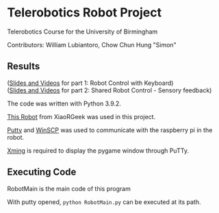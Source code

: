 # Telerobotics Robot Project
Telerobotics Course for the University of Birmingham

Contributors: William Lubiantoro, Chow Chun Hung "Simon"

## Results
([Slides and Videos](https://docs.google.com/presentation/d/1rC8UCT9DMCtQHnQ-OpHPE8U3iM7HJ5_Ouow8o4d7h84/) for part 1: Robot Control with Keyboard)  
([Slides and Videos](https://docs.google.com/presentation/d/1DEv6qKBao3L4kN2Ch-LoR9zH60rXZTXX8C4OZ6C3RtM/) for part 2: Shared Robot Control - Sensory feedback)  

The code was written with Python 3.9.2.

[This Robot](http://www.xiaorgeek.com/vehicle-robots/tank-robots/raspberry-pi-tank.html) from XiaoRGeek was used in this project.

[Putty](https://www.chiark.greenend.org.uk/~sgtatham/putty/latest.html) and [WinSCP](https://winscp.net/eng/index.php) was used to communicate with the raspberry pi in the robot.

[Xming](https://sourceforge.net/projects/xming/) is required to display the pygame window through PuTTy.

## Executing Code
RobotMain is the main code of this program

With putty opened, ```python RobotMain.py``` can be executed at its path.
